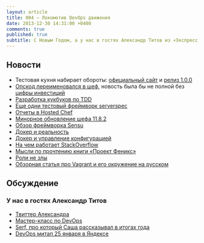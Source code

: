 ```yaml
---
layout: article
title: 004 — Локомотив DevOps движения
date: 2013-12-30 14:31:00 +0400
comments: true
published: true
subtitle: С Новым Годом, а у нас в гостях Александр Титов из «Экспресс 42»
---
```


## Новости

* Тестовая кухня набирает обороты: [официальный сайт](http://kitchen.ci/) и [релиз 1.0.0](http://www.getchef.com/blog/2013/12/03/announcing-the-release-of-test-kitchen-1-0-0/)
* [Опскод переименовался в шеф](http://www.getchef.com/blog/2013/12/09/chef-the-company-formerly-known-as-opscode/),
  новость была бы не полной без [цифры инвестиций](http://www.getchef.com/blog/2013/12/09/big-day-for-chef/)
* [Разработка кукбуков по TDD](http://leopard.in.ua/2013/12/01/chef-and-tdd/)
* [Еще одни тестовый фреймворк serverspec](http://serverspec.org/)
* [Отчеты в Hosted Chef](http://www.getchef.com/blog/2013/12/05/announcing-the-release-of-management-console-and-reporting-1-0-0-for-enterprise-chef/)
* [Минорное обновление шефа 11.8.2](http://www.getchef.com/blog/2013/12/06/release-chef-client-10-30-2-11-8-2-mixlib-shellout-1-3-0/)
* [Обзор фреймворка Sensu](http://habrahabr.ru/post/205804/)
* [Докер и реальность](http://www.krisbuytaert.be/blog/docker-vs-reality-0-1)
* [Докер и управление конфигурацией](http://kartar.net/2013/11/docker-and-configuration-management/)
* [На чем работает StackOverflow](http://nickcraver.com/blog/2013/11/22/what-it-takes-to-run-stack-overflow/)
* [Мысли по прочтению книги «Проект Феникс»](http://www.agilesysadmin.net/phoenix-project-thoughts)
* [Роли не злы](http://www.getchef.com/blog/2013/11/19/chef-roles-arent-evil/)
* [Обзорная статья про Vagrant и его окружение на русском](http://habrahabr.ru/company/express42/blog/206768/)

## Обсуждение

### У нас в гостях Александр Титов

* [Твиттер Александра](https://twitter.com/osminog)
* [Мастер-класс по DevOps](http://brainwashing.pro/devops)
* [Serf, про который Саша рассказывал в итогах года](http://www.serfdom.io/)
* [DevOps митап 25 января в Яндексе](http://www.meetup.com/DevOps-Moscow-in-Russian/events/157003432/)
